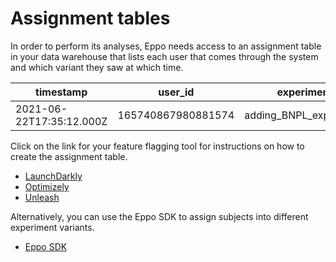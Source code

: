 # Assignment tables

In order to perform its analyses, Eppo needs access to an assignment table in your data warehouse that lists each user that comes through the system and which variant they saw at which time.

| timestamp | user_id | experiment | variation |
| --------- | ------- | ---------- | --------- |
| 2021-06-22T17:35:12.000Z | 165740867980881574 | adding_BNPL_experiment | affirm |

Click on the link for your feature flagging tool for instructions on how to create the assignment table.

- [LaunchDarkly](./assignment-table-launchdarkly)
- [Optimizely](./assignment-table-optimizely)
- [Unleash](./assignment-table-unleash)

Alternatively, you can use the Eppo SDK to assign subjects into different experiment variants.

- [Eppo SDK](../../prerequisites/experiment-assignment/eppo)





